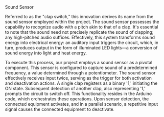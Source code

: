 Sound Sensor

Referred to as the "clap switch," this innovation derives its name from the sound sensor employed within the project. The sound sensor possesses the capability to recognize audio with a pitch akin to that of a clap. It's essential to note that the sound need not precisely replicate the sound of clapping; any high-pitched audio suffices. Effectively, this system transforms sound energy into electrical energy: an auditory input triggers the circuit, which, in turn, produces output in the form of illuminated LED lights—a conversion of sound energy into light and heat energy.

To execute this process, our project employs a sound sensor as a pivotal component. This sensor is configured to capture sound of a predetermined frequency, a value determined through a potentiometer. The sound sensor effectively receives input twice, serving as the trigger for both activation and deactivation actions. A single clap registers as a binary '1,' initiating the ON state. Subsequent detection of another clap, also representing '1,' prompts the circuit to switch off. This functionality resides in the Arduino code, which orchestrates these operations. Upon sensor detection, the connected equipment activates, and in a parallel scenario, a repetitive input signal causes the connected equipment to deactivate.
